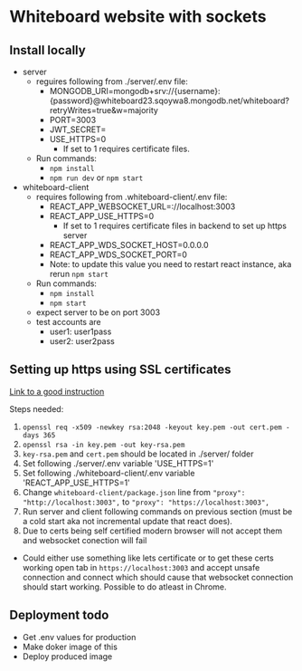 # Whiteboard website with sockets

## Install locally

* server
  - reguires following from ./server/.env file:
    - MONGODB_URI=mongodb+srv://{username}:{password}@whiteboard23.sqoywa8.mongodb.net/whiteboard?retryWrites=true&w=majority
    - PORT=3003
    - JWT_SECRET=
    - USE_HTTPS=0
      - If set to 1 requires certificate files.
  - Run commands:
    - `npm install`
    - `npm run dev` or `npm start`
* whiteboard-client
  - requires following from .whiteboard-client/.env file:
    - REACT_APP_WEBSOCKET_URL=://localhost:3003
    - REACT_APP_USE_HTTPS=0
      - If set to 1 requires certificate files in backend to set up https server
    - REACT_APP_WDS_SOCKET_HOST=0.0.0.0
    - REACT_APP_WDS_SOCKET_PORT=0
    - Note: to update this value you need to restart react instance, aka rerun `npm start`
  - Run commands:
    - `npm install`
    - `npm start`
  - expect server to be on port 3003
  - test accounts are 
    - user1: user1pass
    - user2: user2pass

## Setting up https using SSL certificates

[Link to a good instruction](https://medium.com/developer-rants/implementing-https-and-wss-support-in-express-with-typescript-of-course-f36006c77bab)

Steps needed:
1. `openssl req -x509 -newkey rsa:2048 -keyout key.pem -out cert.pem -days 365`
2. `openssl rsa -in key.pem -out key-rsa.pem`
3. `key-rsa.pem` and `cert.pem` should be located in ./server/ folder
4. Set following ./server/.env variable 'USE_HTTPS=1'
5. Set following ./whiteboard-client/.env variable 'REACT_APP_USE_HTTPS=1'
6. Change `whiteboard-client/package.json` line from `"proxy": "http://localhost:3003",` to `"proxy": "https://localhost:3003",`
7. Run server and client following commands on previous section (must be a cold start aka not incremental update that react does).
8. Due to certs being self certified modern browser will not accept them and websocket conection will fail
  - Could either use something like lets certificate or to get these certs working open tab in `https://localhost:3003` and accept unsafe connection and connect which should cause that websocket connection should start working. Possible to do atleast in Chrome.

## Deployment todo

* Get .env values for production
* Make doker image of this
* Deploy produced image